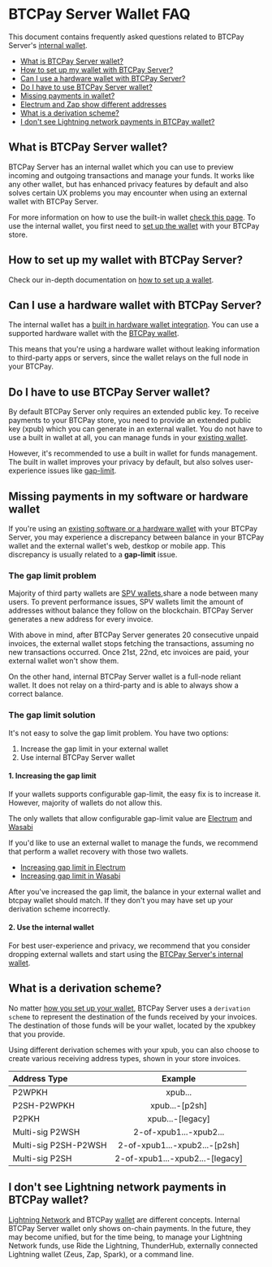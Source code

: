 # BTCPay Server Wallet FAQ

This document contains frequently asked questions related to BTCPay Server's [internal wallet](Wallet.md).

* [What is BTCPay Server wallet?](#what-is-btcpay-server-wallet)
* [How to set up my wallet with BTCPay Server?](#how-to-set-up-my-wallet-with-btcpay-server)
* [Can I use a hardware wallet with BTCPay Server?](#can-i-use-a-hardware-wallet-with-btcpay-server)
* [Do I have to use BTCPay Server wallet?](#do-i-have-to-use-btcpay-server-wallet)
* [Missing payments in wallet?](#missing-payments-in-my-software-or-hardware-wallet)
* [Electrum and Zap show different addresses](#receiving-address-in-zap-and-electrum-is-different)
* [What is a derivation scheme?](#what-is-a-derivation-scheme)
* [I don't see Lightning network payments in BTCPay wallet?](#i-don-t-see-lightning-network-payments-in-btcpay-wallet)

## What is BTCPay Server wallet?

BTCPay Server has an internal wallet which you can use to preview incoming and outgoing transactions and manage your funds.
It works like any other wallet, but has enhanced privacy features by default and also solves certain UX problems you may encounter when using an external wallet with BTCPay Server. 

For more information on how to use the built-in wallet [check this page](/Wallet.md). To use the internal wallet, you first need to [set up the wallet](/WalletSetup.md) with your BTCPay store.

## How to set up my wallet with BTCPay Server?

Check our in-depth documentation on [how to set up a wallet](/WalletSetup.md).

## Can I use a hardware wallet with BTCPay Server?

The internal wallet has a [built in hardware wallet integration](/Vault.md). You can use a supported hardware wallet with the [BTCPay wallet](Wallet.md). 

This  means that you're using a hardware wallet without leaking information to third-party apps or servers, since the wallet relays on the full node in your BTCPay.
 
## Do I have to use BTCPay Server wallet?

By default BTCPay Server only requires an extended public key. To receive payments to your BTCPay store, you need to provide an extended public key (xpub) which you can generate in an external wallet. You do not have to use a built in wallet at all, you can manage funds in your [existing wallet](/WalletSetup/#use-an-existing-wallet).

However, it's recommended to use a built in wallet for funds management. The built in wallet improves your privacy by default, but also solves user-experience issues like [gap-limit](#missing-payments-in-my-software-or-hardware-wallet).

## Missing payments in my software or hardware wallet

If you're using an [existing software or a hardware wallet](/WalletSetup/#use-an-existing-wallet) with your BTCPay Server, you may experience a discrepancy between balance in your BTCPay wallet and the external wallet's web, destkop or mobile app. This discrepancy is usually related to a **gap-limit** issue. 

### The gap limit problem

Majority of third party wallets are [SPV wallets](https://en.bitcoinwiki.org/wiki/Simplified_Payment_Verification),share a node between many users. To  prevent performance issues, SPV wallets limit the amount of addresses without balance they follow on the blockchain. BTCPay Server generates a new address for every invoice. 

With above in mind, after BTCPay Server generates 20 consecutive unpaid invoices, the external wallet stops fetching the transactions, assuming no new transactions occurred. Once 21st, 22nd, etc invoices are paid, your external wallet won't show them.

On the other hand, internal BTCPay Server wallet is a full-node reliant wallet. It does not relay on a third-party and is able to always show a correct balance.

### The gap limit solution

It's not easy to solve the gap limit problem. You have two options:

1. Increase the gap limit in your external wallet
2. Use internal BTCPay Server wallet

#### 1. Increasing the gap limit

If your wallets supports configurable gap-limit, the easy fix is to increase it. However, majority of wallets do not allow this. 

The only wallets that allow configurable gap-limit value are [Electrum](/ElectrumWallet.md) and [Wasabi](/WasabiWallet.md)

If you'd like to use an external wallet to manage the funds, we recommend that perform a wallet recovery with those two wallets.

- [Increasing gap limit in Electrum](/ElectrumWallet.md/#configuring-the-gap-limit-in-electrum)
- [Increasing gap limit in Wasabi](/WasabiWallet.md/#configuring-the-gap-limit-in-wasabi)

After you've increased the gap limit, the balance in your external wallet and btcpay wallet should match. If they don't you may have set up your derivation scheme incorrectly.

#### 2. Use the internal wallet

For best user-experience and privacy, we recommend that you consider dropping external wallets and start using the [BTCPay Server's internal wallet](/Wallet.md).

## What is a derivation scheme?

No matter [how you set up your wallet](/WalletSetup.md), BTCPay Server uses a `derivation scheme` to represent the destination of the funds received by your invoices. The destination of those funds will be your wallet, located by the xpubkey that you provide.

Using different derivation schemes with your xpub, you can also choose to create various receiving address types, shown in your store invoices.

|Address Type|	Example |
|:--|:--:|
|P2WPKH |	xpub... |
|P2SH-P2WPKH	| xpub...-[p2sh] |
|P2PKH	| xpub...-[legacy] |
|Multi-sig P2WSH	| 2-of-xpub1...-xpub2... |
|Multi-sig P2SH-P2WSH	| 2-of-xpub1...-xpub2...-[p2sh] |
|Multi-sig P2SH |	2-of-xpub1...-xpub2...-[legacy] |

## I don't see Lightning network payments in BTCPay wallet?

[Lightning Network](/LightningNetwork.md) and BTCPay [wallet](/Wallet.md) are different concepts. Internal BTCPay Server wallet only shows on-chain payments. In the future, they may become unified, but for the time being, to manage your Lightning Network funds, use Ride the Lightning, ThunderHub, externally connected Lightning wallet (Zeus, Zap, Spark), or a command line.
